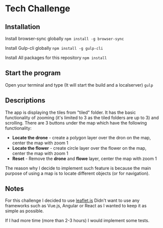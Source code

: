 # Tech Challenge

## Installation
Install browser-sync globally
`npm install -g browser-sync`

Install Gulp-cli globally
`npm install -g gulp-cli`

Install All packages for this repository
`npm install`

## Start the program
Open your terminal and type (It will start the build and a localserver)
`gulp`

## Descriptions
The app is displaying the tiles from "tiled" folder.
It has the basic functionality of zooming (it's limited to 3 as the tiled folders are up to 3) and scrolling.
There are 3 buttons under the map which have the following functionality:

* __Locate the drone__ - create a polygon layer over the dron on the map, center the map with zoom 1
* __Locate the flower__ - create circle layer over the flower on the map, center the map with zoom 1
* __Reset__ - Remove the __drone__ and __flowe__ layer, center the map with zoom 1

The reason why I decide to implement such feature is because the main purpose of using a map is to locate different objects (or for navigation).


## Notes
For this challenge I decided to use [leaflet.js](https://leafletjs.com)
Didn't want to use any frameworks such as Vue.js, Angular or React as I wanted to keep it as simple as possible.

If I had more time (more than 2-3 hours) I would implement some tests.
